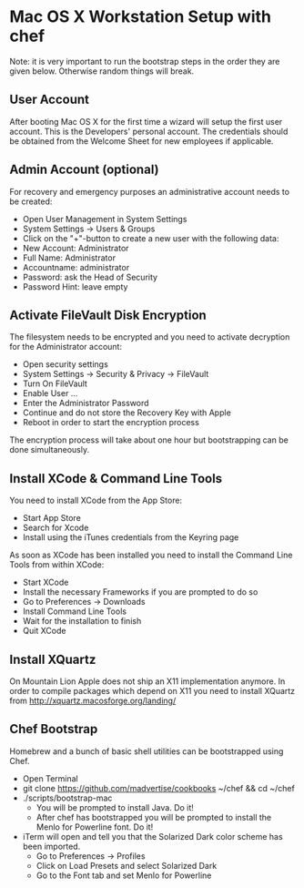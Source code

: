 # Mac OS X Workstation Setup with chef

Note: it is very important to run the bootstrap steps in the order they are
given below. Otherwise random things will break.

## User Account
After booting Mac OS X for the first time a wizard will setup the first user
account. This is the Developers' personal account. The credentials should be
obtained from the Welcome Sheet for new employees if applicable.

## Admin Account (optional)

For recovery and emergency purposes an administrative account needs to be
created:

 * Open User Management in System Settings
 * System Settings -> Users & Groups
 * Click on the "+"-button to create a new user with the following data:
 * New Account: Administrator
 * Full Name: Administrator
 * Accountname: administrator
 * Password: ask the Head of Security
 * Password Hint: leave empty

## Activate FileVault Disk Encryption

The filesystem needs to be encrypted and you need to activate decryption for
the Administrator account:

 * Open security settings
 * System Settings -> Security & Privacy -> FileVault
 * Turn On FileVault
 * Enable User ...
 * Enter the Administrator Password
 * Continue and do not store the Recovery Key with Apple
 * Reboot in order to start the encryption process

The encryption process will take about one hour but bootstrapping can be done
simultaneously.

## Install XCode & Command Line Tools

You need to install XCode from the App Store:

 * Start App Store
 * Search for Xcode
 * Install using the iTunes credentials from the Keyring page

As soon as XCode has been installed you need to install the Command Line Tools from within XCode:

 * Start XCode
 * Install the necessary Frameworks if you are prompted to do so
 * Go to Preferences -> Downloads
 * Install Command Line Tools
 * Wait for the installation to finish
 * Quit XCode

## Install XQuartz

On Mountain Lion Apple does not ship an X11 implementation anymore. In order to
compile packages which depend on X11 you need to install XQuartz from
http://xquartz.macosforge.org/landing/

## Chef Bootstrap

Homebrew and a bunch of basic shell utilities can be bootstrapped using Chef.

 * Open Terminal
 * git clone https://github.com/madvertise/cookbooks ~/chef && cd ~/chef
 * ./scripts/bootstrap-mac
   * You will be prompted to install Java. Do it!
   * After chef has bootstrapped you will be prompted to install the Menlo for
     Powerline font. Do it!
 * iTerm will open and tell you that the Solarized Dark color scheme has been
   imported.
   * Go to Preferences -> Profiles
   * Click on Load Presets and select Solarized Dark
   * Go to the Font tab and set Menlo for Powerline
